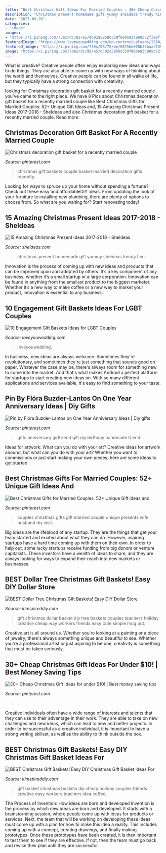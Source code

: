 ```yaml
---
title: "Best Christmas Gift Ideas For Married Couples : 30+ Cheap Christmas Gift Ideas For Under $10!"
description: "Christmas present homemade gift yummy sheideas trendy him"
date: "2023-09-26"
categories:
- "ideas"
images:
- "https://i.pinimg.com/736x/dc/92/a5/dc92a5958d350f88b693c969372f396f--friend-gifts-anniversary-ideas.jpg"
featuredImage: "https://www.loveyouwedding.com/wp-content/uploads/2020/02/engagement-gift-basket-ideas-for-lgbt-couples-f.jpg"
featured_image: "https://i.pinimg.com/736x/08/75/be/0875be068b33baad739689d9a4d76c83.jpg"
image: "https://i.pinimg.com/736x/dc/92/a5/dc92a5958d350f88b693c969372f396f--friend-gifts-anniversary-ideas.jpg"
---
```



What is creative?
Creative people often enjoy exploring new ideas and ways to do things. They are also able to come up with new ways of thinking about the world and themselves. Creative people can be found in all walks of life, but they typically have a strong connection with creativity.

	

		
looking for Christmas decoration gift basket for a recently married couple you've came to the right place. We have 8 Pics about Christmas decoration gift basket for a recently married couple like Best Christmas Gifts for Married Couples: 52+ Unique Gift Ideas and, 15 Amazing Christmas Present Ideas 2017-2018 - SheIdeas and also Christmas decoration gift basket for a recently married couple. Read more:
		
    
## Christmas Decoration Gift Basket For A Recently Married Couple

<img loading=lazy src="https://i.pinimg.com/originals/b0/97/15/b09715a504b504c9131d340893c87b24.jpg" onerror="this.onerror=null;this.src='https://tse1.mm.bing.net/th?id=OIP.eW2x6LaL7OOZgctXJOo3JQHaJ6&amp;pid=15.1';" alt="Christmas decoration gift basket for a recently married couple">

_Source: pinterest.com_

>christmas gift baskets couple basket married decoration gifts recently. 

	

Looking for ways to spruce up your home without spending a fortune? Check out these easy and affordableDIY ideas. From updating the look of your furniture to installing new plumbing, there are plenty of options to choose from. So what are you waiting for? Start renovating today!

    
## 15 Amazing Christmas Present Ideas 2017-2018 - SheIdeas

<img loading=lazy src="http://www.sheideas.com/wp-content/uploads/2017/10/Yummy-Homemade-Christmas-Food-Gift-Ideas.jpg" onerror="this.onerror=null;this.src='https://tse2.mm.bing.net/th?id=OIP.XTQFZ0KOCbWI9kFx8HZcKwHaLG&amp;pid=15.1';" alt="15 Amazing Christmas Present Ideas 2017-2018 - SheIdeas">

_Source: sheideas.com_

>christmas present homemade gift yummy sheideas trendy him. 

	

Innovation is the process of coming up with new ideas and products that can be improved upon and adopted by others. It’s a key component of any business, whether it’s a small startup or a large corporation. Innovation can be found in anything from the smallest product to the biggest marketer. Whether it’s a new way to make coffee or a new way to market your product, innovation is essential to any business.

    
## 10 Engagement Gift Baskets Ideas For LGBT Couples

<img loading=lazy src="https://www.loveyouwedding.com/wp-content/uploads/2020/02/engagement-gift-basket-ideas-for-lgbt-couples-f.jpg" onerror="this.onerror=null;this.src='https://tse3.mm.bing.net/th?id=OIP.uOEf8WiGt-dIWwgR_BXiMgHaE8&amp;pid=15.1';" alt="10 Engagement Gift Baskets Ideas for LGBT Couples">

_Source: loveyouwedding.com_

>loveyouwedding. 

	

In business, new ideas are always welcome. Sometimes they're revolutionary, and sometimes they're just something that sounds good on paper. Whatever the case may be, there's always room for something new to come into the market. And that's what makes Android a perfect platform for startups to start creating new ideas on. With so many different applications and services available, it's easy to find something to your taste.

    
## Pin By Flóra Buzder-Lantos On One Year Anniversary Ideas | Diy Gifts

<img loading=lazy src="https://i.pinimg.com/736x/dc/92/a5/dc92a5958d350f88b693c969372f396f--friend-gifts-anniversary-ideas.jpg" onerror="this.onerror=null;this.src='https://tse3.mm.bing.net/th?id=OIP.-iI9Qml-hVFsjA6pj2uuzgHaNK&amp;pid=15.1';" alt="Pin by Flóra Buzder-Lantos on One Year Anniversary Ideas | Diy gifts">

_Source: pinterest.com_

>gifts anniversary girlfriend gift diy birthday handmade friend. 

	

Ideas for artwork: What can you do with your art?
Creative ideas for artwork abound, but what can you do with your art? Whether you want to commissions or just start making your own pieces, here are some ideas to get started.

    
## Best Christmas Gifts For Married Couples: 52+ Unique Gift Ideas And

<img loading=lazy src="https://i.pinimg.com/736x/79/df/c4/79dfc42997f614164cf296c55aa3bb11.jpg" onerror="this.onerror=null;this.src='https://tse4.mm.bing.net/th?id=OIP.dbmCCDLBhHRsLXuzRnhzXwHaLG&amp;pid=15.1';" alt="Best Christmas Gifts for Married Couples: 52+ Unique Gift Ideas and">

_Source: pinterest.com_

>couples christmas gifts gift married couple unique presents wife husband diy visit. 

	

Big ideas are the lifeblood of any startup. They are the things that get your team started and excited about what they can do. However, aspiring startups have a hard time coming up with them on their own. In order to help out, some lucky startups receive funding from big donors or venture capitalists. These investors have a wealth of ideas to share, and they are always looking for ways to expand their reach into new markets or businesses.

    
## BEST Dollar Tree Christmas Gift Baskets! Easy DIY Dollar Store

<img loading=lazy src="https://kimspireddiy.com/wp-content/uploads/2019/11/DIY-Dollar-Tree-Christmas-Gift-Basket-Ideas.jpg" onerror="this.onerror=null;this.src='https://tse4.mm.bing.net/th?id=OIP.Kw580CrEs_6rIyXogxBNlgHaLH&amp;pid=15.1';" alt="BEST Dollar Tree Christmas Gift Baskets! Easy DIY Dollar Store">

_Source: kimspireddiy.com_

>gift christmas dollar basket diy tree baskets couples teachers holiday creative cheap way workers friends easy cute simple mug put. 

	

Creative art is all around us. Whether you're looking at a painting or a piece of jewelry, there's always something unique and beautiful to see. Whether you're a professional artist or just aspiring to be one, creativity is something that must be taken seriously.

    
## 30+ Cheap Christmas Gift Ideas For Under $10! | Best Money Saving Tips

<img loading=lazy src="https://i.pinimg.com/736x/08/75/be/0875be068b33baad739689d9a4d76c83.jpg" onerror="this.onerror=null;this.src='https://tse2.mm.bing.net/th?id=OIP.aa4dD-b7RfHVvG658r2zVgHaLG&amp;pid=15.1';" alt="30+ Cheap Christmas Gift Ideas for under $10! | Best money saving tips">

_Source: pinterest.com_

>. 

	

Creative individuals often have a wide range of interests and talents that they can use to their advantage in their work. They are able to take on new challenges and new ideas, which can lead to new and better projects. In order to be successful as a creative individual, it is important to have a strong writing skillset, as well as the ability to think outside the box.

    
## BEST Christmas Gift Baskets! Easy DIY Christmas Gift Basket Ideas For

<img loading=lazy src="https://kimspireddiy.com/wp-content/uploads/2018/09/family-christmas-gift-basket-763113253.jpg" onerror="this.onerror=null;this.src='https://tse3.mm.bing.net/th?id=OIP.nKEoCAyJqw4THI8qtcP-FwHaKf&amp;pid=15.1';" alt="BEST Christmas Gift Baskets! Easy DIY Christmas Gift Basket Ideas For">

_Source: kimspireddiy.com_

>gift basket christmas baskets diy cheap holiday couples friends creative easy workers teachers idea coffee. 

	

The Process of Invention: How ideas are born and developed
Invention is the process by which new ideas are born and developed. It starts with a brainstorming session, where people come up with ideas for products or services. Next, the team that will be working on developing these ideas must come up with a plan for how to make this idea a reality. This includes coming up with a concept, creating drawings, and finally making prototypes. Once these prototypes have been created, it is then important to test them to see if they are effective. If not, then the team must go back and revise their plan until they are successful.

